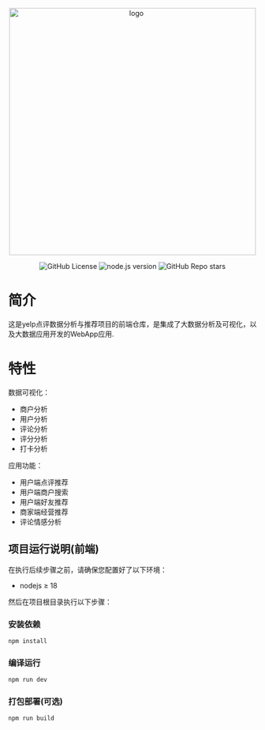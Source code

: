 <div align="center">
    <p align="center">
        <img src="https://github.com/electronic-pig/Yelp-Analysis-and-Reco_frontend/assets/103497254/c430bbf2-fa74-4235-b078-0f4b7b571353" alt="logo" width="500" />
    </p>
  
![GitHub License](https://img.shields.io/github/license/electronic-pig/Yelp-Analysis-and-Reco_frontend)
![node.js version](https://img.shields.io/badge/nodejs-18+-orange.svg)
![GitHub Repo stars](https://img.shields.io/github/stars/electronic-pig/Yelp-Analysis-and-Reco_frontend)

</div>

# 简介

这是yelp点评数据分析与推荐项目的前端仓库，是集成了大数据分析及可视化，以及大数据应用开发的WebApp应用.

# 特性

数据可视化：

- 商户分析
- 用户分析
- 评论分析
- 评分分析
- 打卡分析

应用功能：

- 用户端点评推荐
- 用户端商户搜索
- 用户端好友推荐
- 商家端经营推荐
- 评论情感分析

## 项目运行说明(前端)

在执行后续步骤之前，请确保您配置好了以下环境：

- nodejs ≥ 18

然后在项目根目录执行以下步骤：

### 安装依赖
```sh
npm install
```

### 编译运行

```sh
npm run dev
```

### 打包部署(可选)

```sh
npm run build
```
